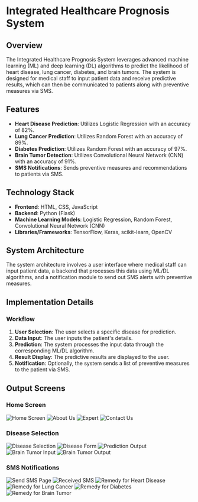 # Integrated Healthcare Prognosis System


## Overview
The Integrated Healthcare Prognosis System leverages advanced machine learning (ML) and deep learning (DL) algorithms to predict the likelihood of heart disease, lung cancer, diabetes, and brain tumors. The system is designed for medical staff to input patient data and receive predictive results, which can then be communicated to patients along with preventive measures via SMS.

## Features
- **Heart Disease Prediction**: Utilizes Logistic Regression with an accuracy of 82%.
- **Lung Cancer Prediction**: Utilizes Random Forest with an accuracy of 89%.
- **Diabetes Prediction**: Utilizes Random Forest with an accuracy of 97%.
- **Brain Tumor Detection**: Utilizes Convolutional Neural Network (CNN) with an accuracy of 91%.
- **SMS Notifications**: Sends preventive measures and recommendations to patients via SMS.

## Technology Stack
- **Frontend**: HTML, CSS, JavaScript
- **Backend**: Python (Flask)
- **Machine Learning Models**: Logistic Regression, Random Forest, Convolutional Neural Network (CNN)
- **Libraries/Frameworks**: TensorFlow, Keras, scikit-learn, OpenCV

## System Architecture

The system architecture involves a user interface where medical staff can input patient data, a backend that processes this data using ML/DL algorithms, and a notification module to send out SMS alerts with preventive measures.

## Implementation Details
### Workflow
1. **User Selection**: The user selects a specific disease for prediction.
2. **Data Input**: The user inputs the patient's details.
3. **Prediction**: The system processes the input data through the corresponding ML/DL algorithm.
4. **Result Display**: The predictive results are displayed to the user.
5. **Notification**: Optionally, the system sends a list of preventive measures to the patient via SMS.

## Output Screens

### Home Screen
![Home Screen](image/Home%20screen.png)
![About Us](image/About%20us.png)
![Expert](image/Expert%20.png)
![Contact Us](image/Contact%20us.png)

### Disease Selection
![Disease Selection](image/Disease%20selection.png)
![Disease Form](image/Disease%20form.png)
![Prediction Output](image/Predection%20output.png)
![Brain Tumor Input](image/Brain%20tumour%20input.png)
![Brain Tumor Output](image/brain%20tumour%20output.png)

### SMS Notifications
![Send SMS Page](image/Send%20sms%20page.png)
![Received SMS](image/Received%20sms.jpg)
![Remedy for Heart Disease](image/Remedy%20for%20heart%20disease.jpg)
![Remedy for Lung Cancer](image/Remedy%20for%20lung%20cancer.jpg)
![Remedy for Diabetes](image/Remedy%20for%20diabetes.jpg)
![Remedy for Brain Tumor](image/Remendy%20for%20brain%20tumour.jpg)
